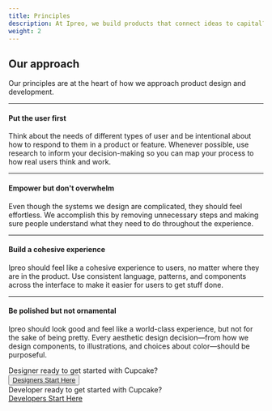 ```yaml
---
title: Principles
description: At Ipreo, we build products that connect ideas to capital?
weight: 2
---
```


## Our approach
Our principles are at the heart of how we approach product design and development.

--- 

#### Put the user first

Think about the needs of different types of user and be intentional about how to respond to them in a product or feature. Whenever possible, use research to inform your decision-making so you can map your process to how real users think and work.

--- 

#### Empower but don't overwhelm

Even though the systems we design are complicated, they should feel effortless. We accomplish this by removing unnecessary steps and making sure people understand what they need to do throughout the experience.

---

#### Build a cohesive experience

Ipreo should feel like a cohesive experience to users, no matter where they are in the product. Use consistent language, patterns, and components across the interface to make it easier for users to get stuff done.

---

#### Be polished but not ornamental
Ipreo should look good and feel like a world-class experience, but not for the sake of being pretty. Every aesthetic design decision—from how we design components, to illustrations, and choices about color—should be purposeful.


<section class="c-m-vertical-lg">
    <div class="c-row c-m-0">
      <div class="c-col-12 c-col-sm-6 c-text-center c-bg-primary c-p-md">
        <div class="c-header-sm c-text-white">
          Designer ready to get started with Cupcake?</div>
          <button class="c-btn c-btn-secondary c-m-top-md"> <a href="{{site.url}}{{site.baseurl}}/getting-started/designers">
            Designers Start Here </a>
          </button>
      </div>
        <div class="c-col-12 c-col-sm-6 c-text-center c-bg-primary-5 c-p-md">
        <div class="c-header-sm c-text-white">
          Developer ready to get started with Cupcake?</div>
          <a class="c-btn c-btn-secondary c-m-top-md" href="{{site.url}}{{site.baseurl}}/getting-started/developers">
            Developers Start Here
          </a>
      </div>
    </div> 
</section>

